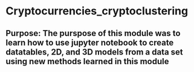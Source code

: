 # Cryptocurrencies_cryptoclustering
## Purpose: The purspose of this module was to learn how to use jupyter notebook to create datatables, 2D, and 3D models from a data set using new methods learned in this module
